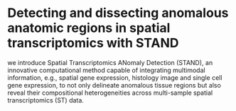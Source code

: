 # Detecting and dissecting anomalous anatomic regions in spatial transcriptomics with STAND
we introduce Spatial Transcriptomics ANomaly Detection (STAND), an innovative computational method capable of integrating multimodal information, 
e.g., spatial gene expression, histology image and single cell gene expression, to not only delineate anomalous tissue regions but also reveal 
their compositional heterogeneities across multi-sample spatial transcriptomics (ST) data.
